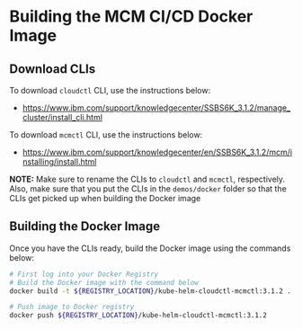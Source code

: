 # Building the MCM CI/CD Docker Image

## Download CLIs
To download `cloudctl` CLI, use the instructions below:
* https://www.ibm.com/support/knowledgecenter/SSBS6K_3.1.2/manage_cluster/install_cli.html

To download `mcmctl` CLI, use the instructions below:
* https://www.ibm.com/support/knowledgecenter/en/SSBS6K_3.1.2/mcm/installing/install.html

**NOTE:** Make sure to rename the CLIs to `cloudctl` and `mcmctl`, respectively. Also, make sure that you put the CLIs in the `demos/docker` folder so that the CLIs get picked up when building the Docker image

## Building the Docker Image
Once you have the CLIs ready, build the Docker image using the commands below:
```bash
# First log into your Docker Registry
# Build the Docker image with the command below
docker build -t ${REGISTRY_LOCATION}/kube-helm-cloudctl-mcmctl:3.1.2 .

# Push image to Docker registry
docker push ${REGISTRY_LOCATION}/kube-helm-cloudctl-mcmctl:3.1.2
```